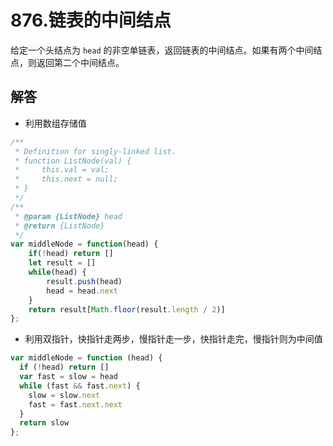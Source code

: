 # 876.链表的中间结点
给定一个头结点为 `head` 的非空单链表，返回链表的中间结点。如果有两个中间结点，则返回第二个中间结点。

## 解答
- 利用数组存储值
```js
/**
 * Definition for singly-linked list.
 * function ListNode(val) {
 *     this.val = val;
 *     this.next = null;
 * }
 */
/**
 * @param {ListNode} head
 * @return {ListNode}
 */
var middleNode = function(head) {
    if(!head) return []
    let result = []
    while(head) {
        result.push(head)
        head = head.next
    }
    return result[Math.floor(result.length / 2)]
};
```

- 利用双指针，快指针走两步，慢指针走一步，快指针走完，慢指针则为中间值
```js
var middleNode = function (head) {
  if (!head) return []
  var fast = slow = head
  while (fast && fast.next) {
    slow = slow.next
    fast = fast.next.next
  }
  return slow
};
```